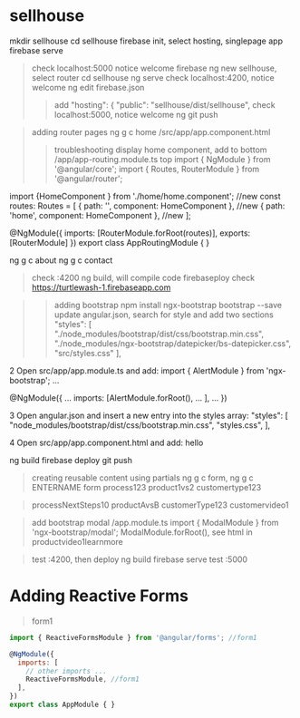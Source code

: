 # sellhouse

mkdir sellhouse
cd sellhouse
firebase init, select hosting, singlepage app
firebase serve
>check localhost:5000 notice welcome firebase
ng new sellhouse, select router
cd sellhouse
ng serve
>check localhost:4200, notice welcome ng
>edit firebase.json
>>add 
  "hosting": {
   "public": "sellhouse/dist/sellhouse",
>check localhost:5000, notice welcome ng
git push

>adding router pages
ng g c home 
/src/app/app.component.html
>>troubleshooting 
>display home component, add to bottom <app-home></app-home>
/app/app-routing.module.ts
>top
import { NgModule } from '@angular/core';
import { Routes, RouterModule } from '@angular/router';

import {HomeComponent } from './home/home.component'; //new
const routes: Routes = [
  { path: '', component: HomeComponent }, //new
  { path: 'home', component: HomeComponent }, //new
];

@NgModule({
  imports: [RouterModule.forRoot(routes)],
  exports: [RouterModule]
})
export class AppRoutingModule { }



ng g c about
ng g c contact
>check :4200
ng build, will compile code 
firebaseploy
>check https://turtlewash-1.firebaseapp.com


>>adding bootstrap
npm install ngx-bootstrap bootstrap --save
>>update angular.json, search for style and add two sections
            "styles": [
              "./node_modules/bootstrap/dist/css/bootstrap.min.css",
              "./node_modules/ngx-bootstrap/datepicker/bs-datepicker.css",
              "src/styles.css"
            ],

2
Open src/app/app.module.ts and add:
import { AlertModule } from 'ngx-bootstrap';
...

@NgModule({
   ...
   imports: [AlertModule.forRoot(), ... ],
   ...
})

3
Open angular.json and insert a new entry into the styles array:
      "styles": [
        "node_modules/bootstrap/dist/css/bootstrap.min.css",
        "styles.css",
      ],


4
Open src/app/app.component.html and add:
  <alert type="success">hello</alert>

ng build
firebase deploy 
git push

>creating reusable content using partials 
ng g c form, ng g c ENTERNAME
>form
>process123
>product1vs2
>customertype123

>processNextSteps10
>productAvsB
>customerType123
>customervideo1

>add bootstrap modal
/app.module.ts
import { ModalModule } from 'ngx-bootstrap/modal';
    ModalModule.forRoot(),
>see html in productvideo1learnmore

>test :4200, then deploy 
ng build
firebase serve
>test :5000


# Adding Reactive Forms

>form1
```javascript
import { ReactiveFormsModule } from '@angular/forms'; //form1

@NgModule({
  imports: [
    // other imports ...
    ReactiveFormsModule, //form1
  ],
})
export class AppModule { }
```